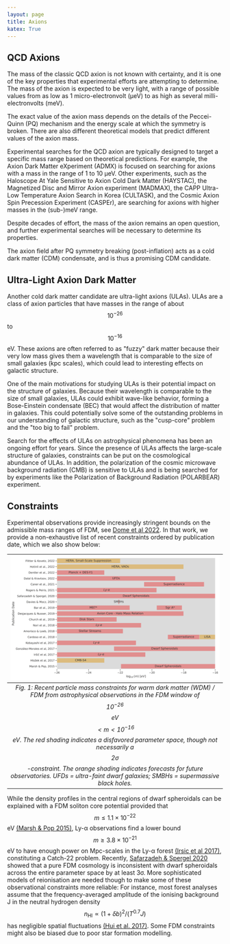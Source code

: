 ```yaml
---
layout: page
title: Axions
katex: True
---
```


## QCD Axions

The mass of the classic QCD axion is not known with certainty, and it is one of the key properties that experimental efforts are attempting to determine. 
The mass of the axion is expected to be very light, with a range of possible values from as low as 1 micro-electronvolt (μeV) to as high as several milli-electronvolts (meV).

The exact value of the axion mass depends on the details of the Peccei-Quinn (PQ) mechanism and the energy scale at which the symmetry is broken. 
There are also different theoretical models that predict different values of the axion mass.

Experimental searches for the QCD axion are typically designed to target a specific mass range based on theoretical predictions. 
For example, the Axion Dark Matter eXperiment (ADMX) is focused on searching for axions with a mass in the range of 1 to 10 μeV. 
Other experiments, such as the Haloscope At Yale Sensitive to Axion Cold Dark Matter (HAYSTAC), the Magnetized Disc and Mirror Axion experiment (MADMAX), 
the CAPP Ultra-Low Temperature Axion Search in Korea (CULTASK), and the Cosmic Axion Spin Precession Experiment (CASPEr), are searching for axions 
with higher masses in the (sub-)meV range.

Despite decades of effort, the mass of the axion remains an open question, and further experimental searches will be necessary to determine its properties.

The axion field after PQ symmetry breaking (post-inflation) acts as a cold dark matter (CDM) condensate, and is thus a promising CDM candidate.

## Ultra-Light Axion Dark Matter

Another cold dark matter candidate are ultra-light axions (ULAs). ULAs are a class of axion particles that have masses in the range of 
about $$10^{-26}$$ to $$10^{-16}$$ eV. These axions are often referred to as "fuzzy" dark matter because their very low mass gives them a 
wavelength that is comparable to the size of small galaxies (kpc scales), which could lead to interesting effects on galactic structure.

One of the main motivations for studying ULAs is their potential impact on the structure of galaxies. Because their wavelength is 
comparable to the size of small galaxies, ULAs could exhibit wave-like behavior, forming a Bose-Einstein condensate (BEC) that would 
affect the distribution of matter in galaxies. This could potentially solve some of the outstanding problems in our understanding of 
galactic structure, such as the "cusp-core" problem and the "too big to fail" problem.

Search for the effects of ULAs on astrophysical phenomena has been an ongoing effort for years. Since the presence of ULAs affects 
the large-scale structure of galaxies, constraints can be put on the cosmological abundance of ULAs. In addition, the polarization of 
the cosmic microwave background radiation (CMB) is sensitive to ULAs and is being searched for by experiments like the Polarization of 
Background Radiation (POLARBEAR) experiment.

## Constraints
Experimental observations provide increasingly stringent bounds on the admissible mass ranges of FDM, see [Dome et al 2022](https://academic.oup.com/mnras/article/519/3/4183/6961063). 
In that work, we provide a non-exhaustive list of recent constraints ordered by publication date, which we also show below:

| ![Constraints](/assets/images/axions/MassConstraints-1.png) | 
|:--:| 
| *Fig. 1: Recent particle mass constraints for warm dark matter (WDM) / FDM from astrophysical observations in the FDM window of $$10^{-26}$$ eV $$<m<10^{-16}$$ eV. The red shading indicates a disfavored parameter space, though not necessarily a $$2\sigma$$-constraint. The orange shading indicates forecasts for future observatories. UFDs = ultra-faint dwarf galaxies; SMBHs = supermassive black holes.* |

While the density profiles in the central regions of dwarf spheroidals can be explained with a FDM soliton core potential provided that 
$$m \le 1.1 \times 10^{-22}$$ eV [(Marsh & Pop 2015)](https://arxiv.org/abs/1502.03456), Ly-α observations find a lower 
bound $$m \ge 3.8 \times 10^{-21}$$ eV to have enough power on Mpc-scales 
in the Ly-α forest [(Irsic et al 2017)](https://arxiv.org/abs/1703.04683), constituting a Catch-22 problem. 
Recently, [Safarzadeh & Spergel 2020](https://arxiv.org/abs/1906.11848) showed that a pure FDM cosmology is inconsistent with dwarf spheroidals across the
entire parameter space by at least 3σ. More sophisticated models of
reionisation are needed though to make some of these observational
constraints more reliable: For instance, most forest analyses assume
that the frequency-averaged amplitude of the ionising background J
in the neutral hydrogen density $$n_{\text{HI}} \propto (1+\delta b)^2/(T^{0.7}J)$$ has negligible
spatial fluctuations [(Hui et al. 2017)](https://arxiv.org/abs/1610.08297). Some FDM constraints might also be biased due to poor star formation modelling.
